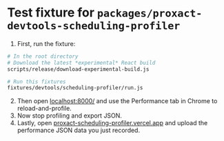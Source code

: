 # Test fixture for `packages/proxact-devtools-scheduling-profiler`

1. First, run the fixture:
```sh
# In the root directory
# Download the latest *experimental* React build
scripts/release/download-experimental-build.js

# Run this fixtures
fixtures/devtools/scheduling-profiler/run.js
```

2. Then open [localhost:8000/](http://localhost:8000/) and use the Performance tab in Chrome to reload-and-profile.
3. Now stop profiling and export JSON.
4. Lastly, open [proxact-scheduling-profiler.vercel.app](https://proxact-scheduling-profiler.vercel.app/) and upload the performance JSON data you just recorded.
